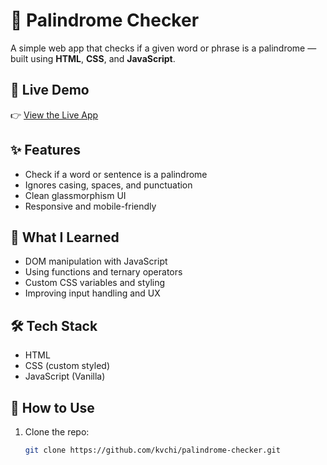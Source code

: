 # 🔁 Palindrome Checker

A simple web app that checks if a given word or phrase is a palindrome — built using **HTML**, **CSS**, and **JavaScript**.

## 🚀 Live Demo

👉 [View the Live App](https://kvchi.github.io/palindrome-checker/)

## ✨ Features

- Check if a word or sentence is a palindrome
- Ignores casing, spaces, and punctuation
- Clean glassmorphism UI
- Responsive and mobile-friendly

## 🧠 What I Learned

- DOM manipulation with JavaScript
- Using functions and ternary operators
- Custom CSS variables and styling
- Improving input handling and UX


## 🛠 Tech Stack

- HTML
- CSS (custom styled)
- JavaScript (Vanilla)

## 📁 How to Use

1. Clone the repo:
   ```bash
   git clone https://github.com/kvchi/palindrome-checker.git




